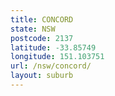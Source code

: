 ```yaml
---
title: CONCORD
state: NSW
postcode: 2137
latitude: -33.85749
longitude: 151.103751
url: /nsw/concord/
layout: suburb
---
```

